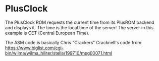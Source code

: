 # PlusClock

The PlusClock ROM requests the current time from its PlusROM backend and displays it. The time is the local time of the server! The server in this example is CET (Central European Time).

The ASM code is basically Chris "Crackers" Cracknell's code from: https://www.biglist.com/cgi-bin/wilma/wilma_hiliter/stella/199710/msg00071.html

